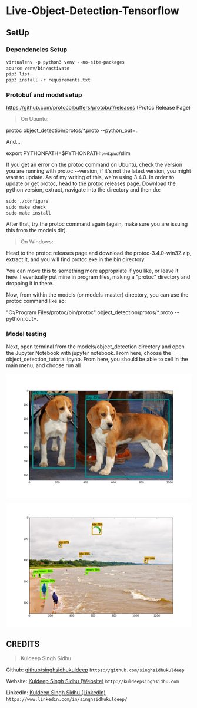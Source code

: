 # Live-Object-Detection-Tensorflow

## SetUp

### Dependencies Setup

```
virtualenv -p python3 venv --no-site-packages
source venv/bin/activate
pip3 list
pip3 install -r requirements.txt
```

### Protobuf and model setup

https://github.com/protocolbuffers/protobuf/releases (Protoc Release Page)

> On Ubuntu:

protoc object_detection/protos/*.proto --python_out=.

And...

export PYTHONPATH=$PYTHONPATH:`pwd`:`pwd`/slim

If you get an error on the protoc command on Ubuntu, check the version you are running with protoc --version, if it's not the latest version, you might want to update. As of my writing of this, we're using 3.4.0. In order to update or get protoc, head to the protoc releases page. Download the python version, extract, navigate into the directory and then do:

```
sudo ./configure
sudo make check
sudo make install
```

After that, try the protoc command again (again, make sure you are issuing this from the models dir).

> On Windows:

Head to the protoc releases page and download the protoc-3.4.0-win32.zip, extract it, and you will find protoc.exe in the bin directory.

You can move this to something more appropriate if you like, or leave it here. I eventually put mine in program files, making a "protoc" directory and dropping it in there.

Now, from within the models (or models-master) directory, you can use the protoc command like so:

"C:/Program Files/protoc/bin/protoc" object_detection/protos/*.proto --python_out=.

### Model testing

Next, open terminal from the models/object_detection directory and open the Jupyter Notebook with jupyter notebook. From here, choose the object_detection_tutorial.ipynb. From here, you should be able to cell in the main menu, and choose run all

![Test 1](dogs_detected.png)

![Test 2](beach_object_detection.png)

## CREDITS

>Kuldeep Singh Sidhu

Github: [github/singhsidhukuldeep](https://github.com/singhsidhukuldeep)
`https://github.com/singhsidhukuldeep`

Website: [Kuldeep Singh Sidhu (Website)](http://kuldeepsinghsidhu.com)
`http://kuldeepsinghsidhu.com`

LinkedIn: [Kuldeep Singh Sidhu (LinkedIn)](https://www.linkedin.com/in/singhsidhukuldeep/)
`https://www.linkedin.com/in/singhsidhukuldeep/`